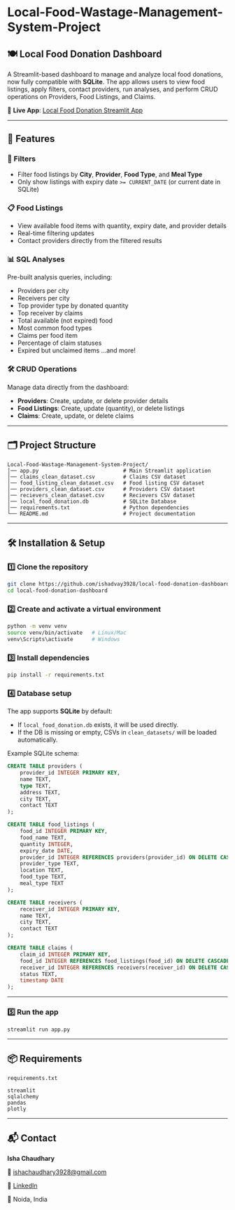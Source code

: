 # Local-Food-Wastage-Management-System-Project

## 🍽️ Local Food Donation Dashboard

A Streamlit-based dashboard to manage and analyze local food donations, now fully compatible with **SQLite**.
The app allows users to view food listings, apply filters, contact providers, run analyses, and perform CRUD operations on Providers, Food Listings, and Claims.

🔗 **Live App**: [Local Food Donation Streamlit App](https://local-food-donation.streamlit.app/)

---

## 🚀 Features

### 🔎 Filters

* Filter food listings by **City**, **Provider**, **Food Type**, and **Meal Type**
* Only show listings with expiry date `>= CURRENT_DATE` (or current date in SQLite)

### 📋 Food Listings

* View available food items with quantity, expiry date, and provider details
* Real-time filtering updates
* Contact providers directly from the filtered results

### 📊 SQL Analyses

Pre-built analysis queries, including:

* Providers per city
* Receivers per city
* Top provider type by donated quantity
* Top receiver by claims
* Total available (not expired) food
* Most common food types
* Claims per food item
* Percentage of claim statuses
* Expired but unclaimed items
  …and more!

### 🛠️ CRUD Operations

Manage data directly from the dashboard:

* **Providers**: Create, update, or delete provider details
* **Food Listings**: Create, update (quantity), or delete listings
* **Claims**: Create, update, or delete claims

---

## 🗂️ Project Structure

```
Local-Food-Wastage-Management-System-Project/
│── app.py                           # Main Streamlit application
│── claims_clean_dataset.csv         # Claims CSV dataset
│── food_listing_clean_dataset.csv   # Food listing CSV dataset
│── providers_clean_dataset.csv      # Providers CSV dataset
│── recievers_clean_dataset.csv      # Recievers CSV dataset
│── local_food_donation.db           # SQLite Database
│── requirements.txt                 # Python dependencies
└── README.md                        # Project documentation
```

---

## 🛠️ Installation & Setup

### 1️⃣ Clone the repository

```bash
git clone https://github.com/ishadvay3928/local-food-donation-dashboard.git
cd local-food-donation-dashboard
```

### 2️⃣ Create and activate a virtual environment

```bash
python -m venv venv
source venv/bin/activate   # Linux/Mac
venv\Scripts\activate      # Windows
```

### 3️⃣ Install dependencies

```bash
pip install -r requirements.txt
```

### 4️⃣ Database setup

The app supports **SQLite** by default:

* If `local_food_donation.db` exists, it will be used directly.
* If the DB is missing or empty, CSVs in `clean_datasets/` will be loaded automatically.

Example SQLite schema:

```sql
CREATE TABLE providers (
    provider_id INTEGER PRIMARY KEY,
    name TEXT,
    type TEXT,
    address TEXT,
    city TEXT,
    contact TEXT
);

CREATE TABLE food_listings (
    food_id INTEGER PRIMARY KEY,
    food_name TEXT,
    quantity INTEGER,
    expiry_date DATE,
    provider_id INTEGER REFERENCES providers(provider_id) ON DELETE CASCADE,
    provider_type TEXT,
    location TEXT,
    food_type TEXT,
    meal_type TEXT
);

CREATE TABLE receivers (
    receiver_id INTEGER PRIMARY KEY,
    name TEXT,
    city TEXT,
    contact TEXT
);

CREATE TABLE claims (
    claim_id INTEGER PRIMARY KEY,
    food_id INTEGER REFERENCES food_listings(food_id) ON DELETE CASCADE,
    receiver_id INTEGER REFERENCES receivers(receiver_id) ON DELETE CASCADE,
    status TEXT,
    timestamp DATE
);
```

---

### 5️⃣ Run the app

```bash
streamlit run app.py
```

---

## 📦 Requirements

`requirements.txt`

```
streamlit
sqlalchemy
pandas
plotly
```

---

## 📬 Contact

**Isha Chaudhary**

📧 [ishachaudhary3928@gmail.com](mailto:ishachaudhary3928@gmail.com)

🔗 [LinkedIn](https://www.linkedin.com/in/ishachaudhary18)

📍 Noida, India

